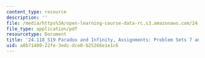 ```yaml
---
content_type: resource
description: ''
file: /media/https%3A/open-learning-course-data-rc.s3.amazonaws.com/24-118-paradox-and-infinity-spring-2019/a8b7148022fe3edcdce0b25266e1e1c6_MIT24_118S19_ProblemSets7_and_8.pdf
file_type: application/pdf
resourcetype: Document
title: '24.118_S19 Paradox and Infinity, Assignments: Problem Sets 7 and 8'
uid: a8b71480-22fe-3edc-dce0-b25266e1e1c6
---
```

